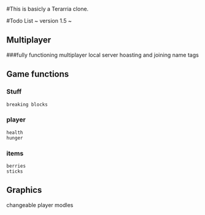 #This is basicly a Terarria clone.

#Todo List
~ version 1.5 ~
## Multiplayer
  ###fully functioning multiplayer
    local server hoasting and joining
    name tags
## Game functions
  ### Stuff
    breaking blocks
  ### player
    health 
    hunger
  ### items
    berries
    sticks
## Graphics
changeable player modles 
